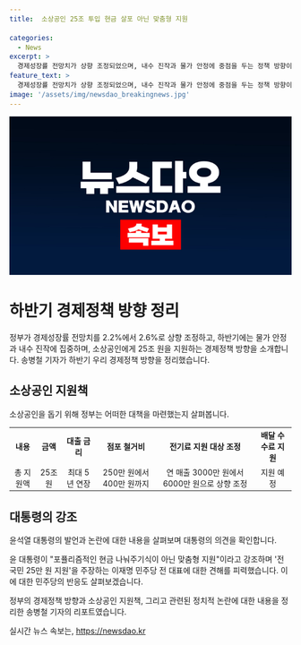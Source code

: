 ```yaml
---
title:  소상공인 25조 투입 현금 살포 아닌 맞춤형 지원

categories:
  - News
excerpt: >
  경제성장률 전망치가 상향 조정되었으며, 내수 진작과 물가 안정에 중점을 두는 정책 방향이 소상공인을 위한 25조 원 투입 등으로 구체화되었다. 치킨집을 운영하는 피세중씨의 이야기를 통해 소상공인의 어려움을 드러내고, 정부의 다양한 지원책에 대한 내용을 소개했다. 이에 따른 대통령과 작지만 주목받는 논란에 대한 입장을 취하며, 총체적인 경제정책 방향을 제시했다.
feature_text: >
  경제성장률 전망치가 상향 조정되었으며, 내수 진작과 물가 안정에 중점을 두는 정책 방향이 소상공인을 위한 25조 원 투입 등으로 구체화되었다. 치킨집을 운영하는 피세중씨의 이야기를 통해 소상공인의 어려움을 드러내고, 정부의 다양한 지원책에 대한 내용을 소개했다. 이에 따른 대통령과 작지만 주목받는 논란에 대한 입장을 취하며, 총체적인 경제정책 방향을 제시했다.
image: '/assets/img/newsdao_breakingnews.jpg'
---
```


<p><img src="/assets/img/newsdao_breakingnews.jpg" alt="koreaapp 속보" /></p>

<h1>하반기 경제정책 방향 정리</h1>

<p data-ke-size="size16">정부가 경제성장률 전망치를 2.2%에서 2.6%로 상향 조정하고, 하반기에는 물가 안정과 내수 진작에 집중하며, 소상공인에게 25조 원을 지원하는 경제정책 방향을 소개합니다. 송병철 기자가 하반기 우리 경제정책 방향을 정리했습니다.</p>

<h2>소상공인 지원책</h2>

<p data-ke-size="size16">소상공인을 돕기 위해 정부는 어떠한 대책을 마련했는지 살펴봅니다.</p>

<table>
  <tr>
    <th><b>내용</b></th>
    <th><b>금액</b></th>
    <th><b>대출 금리</b></th>
    <th><b>점포 철거비</b></th>
    <th><b>전기료 지원 대상 조정</b></th>
    <th><b>배달 수수료 지원</b></th>
  </tr>
  <tr>
    <td style="text-align: center; height: 17px;">총 지원액</td>
    <td style="text-align: center; height: 17px;">25조 원</td>
    <td style="text-align: center; height: 17px;">최대 5년 연장</td>
    <td style="text-align: center; height: 17px;">250만 원에서 400만 원까지</td>
    <td style="text-align: center; height: 17px;">연 매출 3000만 원에서 6000만 원으로 상향 조정</td>
    <td style="text-align: center; height: 17px;">지원 예정</td>
  </tr>
</table>

<h2>대통령의 강조</h2>

<p data-ke-size="size16">윤석열 대통령의 발언과 논란에 대한 내용을 살펴보며 대통령의 의견을 확인합니다.</p>

<p data-ke-size="size16">윤 대통령이 "포퓰리즘적인 현금 나눠주기식이 아닌 맞춤형 지원"이라고 강조하며 '전 국민 25만 원 지원'을 주장하는 이재명 민주당 전 대표에 대한 견해를 피력했습니다. 이에 대한 민주당의 반응도 살펴보겠습니다.</p>

<p data-ke-size="size16">정부의 경제정책 방향과 소상공인 지원책, 그리고 관련된 정치적 논란에 대한 내용을 정리한 송병철 기자의 리포트였습니다.</p>
실시간 뉴스 속보는, <a href="https://newsdao.kr" rel="dofollow">https://newsdao.kr</a>


